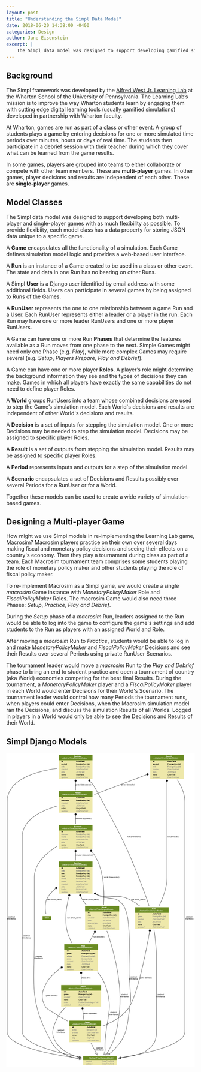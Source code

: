 ```yaml
---
layout: post
title: "Understanding the Simpl Data Model"
date: 2018-06-20 14:38:00 -0400
categories: Design
author: Jane Eisenstein
excerpt: |
    The Simpl data model was designed to support developing gamified simulations with as much flexibility as possible.
---
```


## Background

The Simpl framework was developed by the [Alfred West Jr. Learning Lab](http://simulations.wharton.upenn.edu/) at the Wharton School
of the University of Pennsylvania. The Learning Lab’s mission is to improve the way Wharton students learn by engaging them with
cutting edge digital learning tools (usually gamified simulations) developed in partnership with Wharton faculty.

At Wharton, games are run as part of a class or other event. A group of students plays a game by entering decisions for one or more
simulated time periods over minutes, hours or days of real time.
The students then participate in a debrief session with their teacher during which they cover what can be learned from the game results.

In some games, players are grouped into teams to either collaborate or compete with other team members. These are **multi-player** games.
In other games, player decisions and results are independent of each other. These are **single-player** games.

## Model Classes

The Simpl data model was designed to support developing both multi-player and single-player games with as much flexibility as possible.
To provide flexibiity, each model class has a data property for storing JSON data unique to a specific game.

A **Game** encapsulates all the functionality of a simulation. Each Game defines simulation model logic and provides a web-based user interface.

A **Run** is an instance of a Game created to be used in a class or other event. The state and data in one Run has no bearing on other Runs.

A Simpl **User** is a Django user identified by email address with some additional fields.
Users can participate in several games by being assigned to Runs of the Games.

A **RunUser** represents the one to one relationship between a game Run and a User.
Each RunUser represents either a leader or a player in the run. Each Run may have one or more leader RunUsers and one or more player RunUsers.

A Game can have one or more Run **Phases** that determine the features available as a Run moves from one phase to the next.
Simple Games might need only one Phase (e.g. *Play*), while more complex Games may require several (e.g. *Setup*, *Players Prepare*, *Play and Debrief*).

A Game can have one or more player **Roles**. A player’s role might determine the background information they see and the types of decisions they can make.
Games in which all players have exactly the same capabilities do not need to define player Roles.

A **World** groups RunUsers into a team whose combined decisions are used to step the Game’s simulation model.
Each World's decisions and results are independent of other World's decisions and results.

A **Decision** is a set of inputs for stepping the simulation model. One or more Decisions may be needed to step the simulation model.
Decisions may be assigned to specific player Roles.

A **Result** is a set of outputs from stepping the simulation model. Results may be assigned to specific player Roles.

A **Period** represents inputs and outputs for a step of the simulation model.

A **Scenario** encapsulates a set of Decisions and Results possibly over several Periods for a RunUser or for a World.

Together these models can be used to create a wide variety of simulation-based games.


## Designing a Multi-player Game

How might we use Simpl models in re-implementing the Learning Lab game, [Macrosim](http://simulations.wharton.upenn.edu/solutions/macrosim/)?
Macrosim players practice on their own over several days making  fiscal and monetary policy decisions and seeing their effects on a country's economy.
Then they play a tournament during class as part of a team.
Each Macrosim tournament team comprises some students playing the role of monetary policy maker and other students playing the role of fiscal policy maker.

To re-implement Macrosim as a Simpl game, we would create a single *macrosim* Game instance with  *MonetaryPolicyMaker* Role and *FiscalPolicyMaker* Roles.
The macrosim Game would also need three Phases: *Setup*, *Practice*, *Play and Debrief*.

During the *Setup* phase of a *macrosim* Run, leaders assigned to the Run would be able to log into the game to configure the game's settings and
add students to the Run as players with an assigned World and Role.

After moving a  *macrosim* Run to *Practice*, students would be able to log in and make *MonetaryPolicyMaker* and *FiscalPolicyMaker* Decisions
and see their Results over several Periods using private RunUser Scenarios.

The tournament  leader would move a *macrosim* Run to the *Play and Debrief* phase to bring an end to student practice and open a
tournament of country (aka World) economies competing for the best final Results.
During the tournament, a *MonetaryPolicyMaker* player and a *FiscalPolicyMaker* player in each World would enter Decisions for their World's Scenario.
The tournament leader would control how many Periods the tournament runs, when players could enter Decisions, when the Macrosim simulation model ran the Decisions, and discuss the simulation Results of all Worlds.
Logged in players in a World would only be able to see the Decisions and Results of their World.


## Simpl Django Models


![image alt text](/assets/img/blog/understanding-the-simpl-data-model/models.png)














